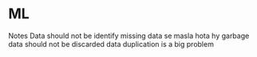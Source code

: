 # ML
Notes
Data should not be identify 
missing data se masla hota hy 
garbage data should not be discarded
data duplication is a big problem
